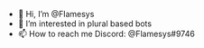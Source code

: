 - 👋 Hi, I’m @Flamesys
- 👀 I’m interested in plural based bots
- 📫 How to reach me Discord: @Flamesys#9746

<!---
Flamesys/Flamesys is a ✨ special ✨ repository because its `README.md` (this file) appears on your GitHub profile.
You can click the Preview link to take a look at your changes.
--->
